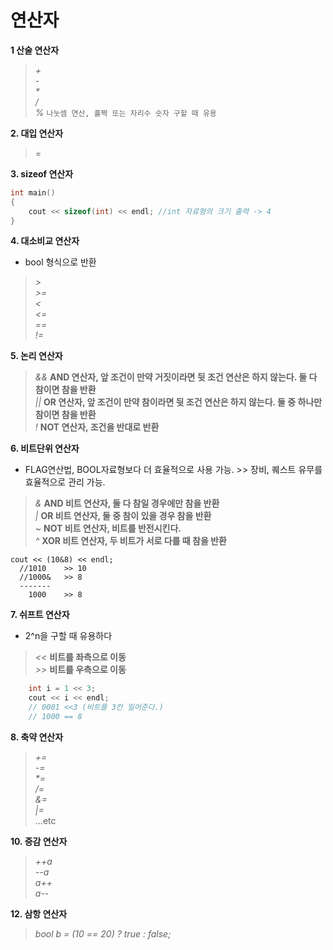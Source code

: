 # 연산자
__1 산술 연산자__   
> _+_   
> _-_   
> _*_   
> _/_   
> _%_ `나눗셈 연산, 홀짝 또는 자리수 숫자 구할 때 유용`   
   
__2. 대입 연산자__   
> _=_   
   
__3. sizeof 연산자__   
```c++
int main()
{
	cout << sizeof(int) << endl; //int 자료형의 크기 출력 -> 4
}
```
   
__4. 대소비교 연산자__   
* bool 형식으로 반환   
> _>_   
> _>=_   
> _<_   
> _<=_   
> _==_   
> _!=_   
   
__5. 논리 연산자__   
> _&&_ __AND 연산자, 앞 조건이 만약 거짓이라면 뒷 조건 연산은 하지 않는다. 둘 다 참이면 참을 반환__   
> _||_ __OR 연산자, 앞 조건이 만약 참이라면 뒷 조건 연산은 하지 않는다. 둘 중 하나만 참이면 참을 반환__   
> _!_ __NOT 연산자, 조건을 반대로 반환__  
   
__6. 비트단위 연산자__   
* FLAG연산법, BOOL자료형보다 더 효율적으로 사용 가능. >> 장비, 퀘스트 유무를 효율적으로 관리 가능.   
> _&_ __AND 비트 연산자, 둘 다 참일 경우에만 참을 반환__   
> _|_ __OR 비트 연산자, 둘 중 참이 있을 경우 참을 반환__   
> _~_ __NOT 비트 연산자, 비트를 반전시킨다.__   
> _^_ __XOR 비트 연산자, 두 비트가 서로 다를 때 참을 반환__   
```
cout << (10&8) << endl;
  //1010    >> 10
  //1000&   >> 8
  -------
    1000    >> 8
```
   
__7. 쉬프트 연산자__   
* 2^n을 구할 때 유용하다   
> _<<_ __비트를 좌측으로 이동__   
> _>>_ __비트를 우측으로 이동__   
```c++
	int i = 1 << 3;
	cout << i << endl;
	// 0001 <<3 (비트를 3칸 밀어준다.)
	// 1000 == 8
```
   
__8. 축약 연산자__   
> _+=_   
> _-=_   
> _*=_   
> _/=_   
> _&=_   
> _|=_   
...etc   
   
__10. 증감 연산자__   
> _++a_   
> _--a_   
> _a++_   
> _a--_   

__12. 삼항 연산자__   
> _bool b = (10 == 20) ? true : false;_
   
